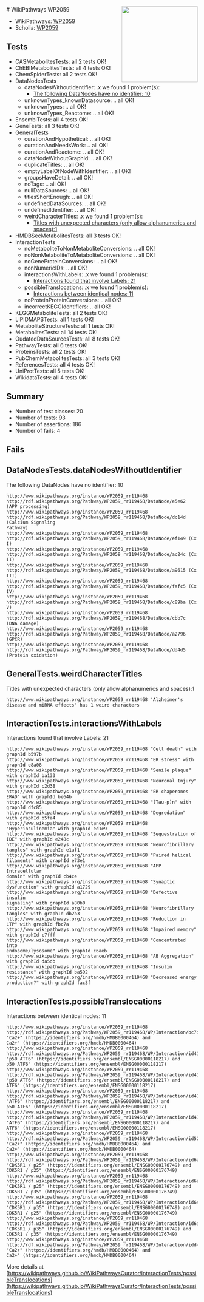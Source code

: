 <img style="float: right; width: 200px" src="https://upload.wikimedia.org/wikipedia/commons/thumb/8/83/Wplogo_with_text_500.png/640px-Wplogo_with_text_500.png" />
# WikiPathways WP2059

* WikiPathways: [WP2059](https://wikipathways.org/pathways/WP2059)
* Scholia: [WP2059](https://scholia.toolforge.org/wikipathways/WP2059)
## Tests
* CASMetabolitesTests: all 2 tests OK!
* ChEBIMetabolitesTests: all 4 tests OK!
* ChemSpiderTests: all 2 tests OK!
* DataNodesTests
    * dataNodesWithoutIdentifier: .x we found 1 problem(s):
        * [The following DataNodes have no identifier: 10](#8792c490)
    * unknownTypes_knownDatasource: .. all OK!
    * unknownTypes: .. all OK!
    * unknownTypes_Reactome: .. all OK!
* EnsemblTests: all 4 tests OK!
* GeneTests: all 3 tests OK!
* GeneralTests
    * curationAndHypothetical: .. all OK!
    * curationAndNeedsWork: .. all OK!
    * curationAndReactome: .. all OK!
    * dataNodeWithoutGraphId: .. all OK!
    * duplicateTitles: .. all OK!
    * emptyLabelOfNodeWithIdentifier: .. all OK!
    * groupsHaveDetail: .. all OK!
    * noTags: .. all OK!
    * nullDataSources: .. all OK!
    * titlesShortEnough: .. all OK!
    * undefinedDataSources: .. all OK!
    * undefinedIdentifier: .. all OK!
    * weirdCharacterTitles: .x we found 1 problem(s):
        * [Titles with unexpected characters (only allow alphanumerics and spaces):1](#fda87b3f)
* HMDBSecMetabolitesTests: all 3 tests OK!
* InteractionTests
    * noMetaboliteToNonMetaboliteConversions: .. all OK!
    * noNonMetaboliteToMetaboliteConversions: .. all OK!
    * noGeneProteinConversions: .. all OK!
    * nonNumericIDs: .. all OK!
    * interactionsWithLabels: .x we found 1 problem(s):
        * [Interactions found that involve Labels: 21](#fe97a8d8)
    * possibleTranslocations: .x we found 1 problem(s):
        * [Interactions between identical nodes: 11](#661ebeeb)
    * noProteinProteinConversions: .. all OK!
    * incorrectKEGGIdentifiers: .. all OK!
* KEGGMetaboliteTests: all 2 tests OK!
* LIPIDMAPSTests: all 1 tests OK!
* MetaboliteStructureTests: all 1 tests OK!
* MetabolitesTests: all 14 tests OK!
* OudatedDataSourcesTests: all 8 tests OK!
* PathwayTests: all 6 tests OK!
* ProteinsTests: all 2 tests OK!
* PubChemMetabolitesTests: all 3 tests OK!
* ReferencesTests: all 4 tests OK!
* UniProtTests: all 5 tests OK!
* WikidataTests: all 4 tests OK!


## Summary

* Number of test classes: 20
* Number of tests: 93
* Number of assertions: 186
* Number of fails: 4

## Fails

<a name="8792c490" />

## DataNodesTests.dataNodesWithoutIdentifier

The following DataNodes have no identifier: 10
```
http://www.wikipathways.org/instance/WP2059_rr119468 http://rdf.wikipathways.org/Pathway/WP2059_rr119468/DataNode/e5e62 (APP processing)
http://www.wikipathways.org/instance/WP2059_rr119468 http://rdf.wikipathways.org/Pathway/WP2059_rr119468/DataNode/dc14d (Calcium Signaling 
Pathway)
http://www.wikipathways.org/instance/WP2059_rr119468 http://rdf.wikipathways.org/Pathway/WP2059_rr119468/DataNode/ef149 (Cx I)
http://www.wikipathways.org/instance/WP2059_rr119468 http://rdf.wikipathways.org/Pathway/WP2059_rr119468/DataNode/ac24c (Cx II)
http://www.wikipathways.org/instance/WP2059_rr119468 http://rdf.wikipathways.org/Pathway/WP2059_rr119468/DataNode/a9615 (Cx III)
http://www.wikipathways.org/instance/WP2059_rr119468 http://rdf.wikipathways.org/Pathway/WP2059_rr119468/DataNode/fafc5 (Cx IV)
http://www.wikipathways.org/instance/WP2059_rr119468 http://rdf.wikipathways.org/Pathway/WP2059_rr119468/DataNode/c89ba (Cx V)
http://www.wikipathways.org/instance/WP2059_rr119468 http://rdf.wikipathways.org/Pathway/WP2059_rr119468/DataNode/cbb7c (DNA damage)
http://www.wikipathways.org/instance/WP2059_rr119468 http://rdf.wikipathways.org/Pathway/WP2059_rr119468/DataNode/a2796 (GPCR)
http://www.wikipathways.org/instance/WP2059_rr119468 http://rdf.wikipathways.org/Pathway/WP2059_rr119468/DataNode/dd4d5 (Protein oxidation)
```

<a name="fda87b3f" />

## GeneralTests.weirdCharacterTitles

Titles with unexpected characters (only allow alphanumerics and spaces):1
```
http://www.wikipathways.org/instance/WP2059_rr119468 'Alzheimer's disease and miRNA effects' has 1 weird characters
```

<a name="fe97a8d8" />

## InteractionTests.interactionsWithLabels

Interactions found that involve Labels: 21
```
http://www.wikipathways.org/instance/WP2059_rr119468 "Cell death" with graphId b597b
http://www.wikipathways.org/instance/WP2059_rr119468 "ER stress" with graphId e8a08
http://www.wikipathways.org/instance/WP2059_rr119468 "Senile plaque" with graphId ba133
http://www.wikipathways.org/instance/WP2059_rr119468 "Neuronal Injury" with graphId c2d38
http://www.wikipathways.org/instance/WP2059_rr119468 "ER chaperones
ERAD" with graphId be64b
http://www.wikipathways.org/instance/WP2059_rr119468 "(Tau-p)n" with graphId dfc85
http://www.wikipathways.org/instance/WP2059_rr119468 "Degredation" with graphId b5fa4
http://www.wikipathways.org/instance/WP2059_rr119468 "Hyperinsulinemia" with graphId ed1e9
http://www.wikipathways.org/instance/WP2059_rr119468 "Sequestration of 
IDE" with graphId e248c
http://www.wikipathways.org/instance/WP2059_rr119468 "Neurofibrillary
tangles" with graphId e1af1
http://www.wikipathways.org/instance/WP2059_rr119468 "Paired helical 
filaments" with graphId e73e1
http://www.wikipathways.org/instance/WP2059_rr119468 "APP Intracellular 
domain" with graphId cb4ce
http://www.wikipathways.org/instance/WP2059_rr119468 "Synaptic dysfunction" with graphId a1729
http://www.wikipathways.org/instance/WP2059_rr119468 "Defective insulin 
signaling" with graphId a80b0
http://www.wikipathways.org/instance/WP2059_rr119468 "Neurofibrillary 
tangles" with graphId db2b3
http://www.wikipathways.org/instance/WP2059_rr119468 "Reduction in LTP" with graphId fbc7a
http://www.wikipathways.org/instance/WP2059_rr119468 "Impaired memory" with graphId c7fff
http://www.wikipathways.org/instance/WP2059_rr119468 "Concentrated into
endosome/lysosome" with graphId c6aeb
http://www.wikipathways.org/instance/WP2059_rr119468 "AB Aggregation" with graphId da5db
http://www.wikipathways.org/instance/WP2059_rr119468 "Insulin resistance" with graphId ba592
http://www.wikipathways.org/instance/WP2059_rr119468 "Decreased energy 
production?" with graphId fac3f
```

<a name="661ebeeb" />

## InteractionTests.possibleTranslocations

Interactions between identical nodes: 11
```
http://www.wikipathways.org/instance/WP2059_rr119468 http://rdf.wikipathways.org/Pathway/WP2059_rr119468/WP/Interaction/bc7d3 "Ca2+" (https://identifiers.org/hmdb/HMDB0000464) and 
Ca2+" (https://identifiers.org/hmdb/HMDB0000464)
http://www.wikipathways.org/instance/WP2059_rr119468 http://rdf.wikipathways.org/Pathway/WP2059_rr119468/WP/Interaction/id41e74657 "p50 ATF6" (https://identifiers.org/ensembl/ENSG00000118217) and 
p50 ATF6" (https://identifiers.org/ensembl/ENSG00000118217)
http://www.wikipathways.org/instance/WP2059_rr119468 http://rdf.wikipathways.org/Pathway/WP2059_rr119468/WP/Interaction/id41e74657 "p50 ATF6" (https://identifiers.org/ensembl/ENSG00000118217) and 
ATF6" (https://identifiers.org/ensembl/ENSG00000118217)
http://www.wikipathways.org/instance/WP2059_rr119468 http://rdf.wikipathways.org/Pathway/WP2059_rr119468/WP/Interaction/id41e74657 "ATF6" (https://identifiers.org/ensembl/ENSG00000118217) and 
p50 ATF6" (https://identifiers.org/ensembl/ENSG00000118217)
http://www.wikipathways.org/instance/WP2059_rr119468 http://rdf.wikipathways.org/Pathway/WP2059_rr119468/WP/Interaction/id41e74657 "ATF6" (https://identifiers.org/ensembl/ENSG00000118217) and 
ATF6" (https://identifiers.org/ensembl/ENSG00000118217)
http://www.wikipathways.org/instance/WP2059_rr119468 http://rdf.wikipathways.org/Pathway/WP2059_rr119468/WP/Interaction/id5225f92c "Ca2+" (https://identifiers.org/hmdb/HMDB0000464) and 
Ca2+" (https://identifiers.org/hmdb/HMDB0000464)
http://www.wikipathways.org/instance/WP2059_rr119468 http://rdf.wikipathways.org/Pathway/WP2059_rr119468/WP/Interaction/id6ab9bac4 "CDK5R1 / p25" (https://identifiers.org/ensembl/ENSG00000176749) and 
CDK5R1 / p25" (https://identifiers.org/ensembl/ENSG00000176749)
http://www.wikipathways.org/instance/WP2059_rr119468 http://rdf.wikipathways.org/Pathway/WP2059_rr119468/WP/Interaction/id6ab9bac4 "CDK5R1 / p25" (https://identifiers.org/ensembl/ENSG00000176749) and 
CDK5R1 / p35" (https://identifiers.org/ensembl/ENSG00000176749)
http://www.wikipathways.org/instance/WP2059_rr119468 http://rdf.wikipathways.org/Pathway/WP2059_rr119468/WP/Interaction/id6ab9bac4 "CDK5R1 / p35" (https://identifiers.org/ensembl/ENSG00000176749) and 
CDK5R1 / p25" (https://identifiers.org/ensembl/ENSG00000176749)
http://www.wikipathways.org/instance/WP2059_rr119468 http://rdf.wikipathways.org/Pathway/WP2059_rr119468/WP/Interaction/id6ab9bac4 "CDK5R1 / p35" (https://identifiers.org/ensembl/ENSG00000176749) and 
CDK5R1 / p35" (https://identifiers.org/ensembl/ENSG00000176749)
http://www.wikipathways.org/instance/WP2059_rr119468 http://rdf.wikipathways.org/Pathway/WP2059_rr119468/WP/Interaction/idd4f5d70a "Ca2+" (https://identifiers.org/hmdb/HMDB0000464) and 
Ca2+" (https://identifiers.org/hmdb/HMDB0000464)
```

More details at [https://wikipathways.github.io/WikiPathwaysCurator/InteractionTests/possibleTranslocations](https://wikipathways.github.io/WikiPathwaysCurator/InteractionTests/possibleTranslocations)

